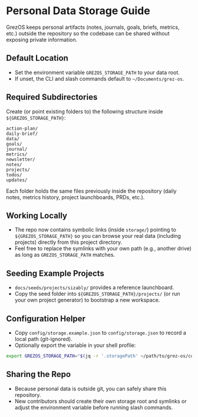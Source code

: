 # Personal Data Storage Guide

GrezOS keeps personal artifacts (notes, journals, goals, briefs, metrics, etc.) outside the repository so the codebase can be shared without exposing private information.

## Default Location
- Set the environment variable `GREZOS_STORAGE_PATH` to your data root.  
- If unset, the CLI and slash commands default to `~/Documents/grez-os`.

## Required Subdirectories
Create (or point existing folders to) the following structure inside `${GREZOS_STORAGE_PATH}`:

```
action-plan/
daily-brief/
data/
goals/
journal/
metrics/
newsletter/
notes/
projects/
todos/
updates/
```

Each folder holds the same files previously inside the repository (daily notes, metrics history, project launchboards, PRDs, etc.).

## Working Locally
- The repo now contains symbolic links (inside `storage/`) pointing to `${GREZOS_STORAGE_PATH}` so you can browse your real data (including projects) directly from this project directory.  
- Feel free to replace the symlinks with your own path (e.g., another drive) as long as `GREZOS_STORAGE_PATH` matches.

## Seeding Example Projects
- `docs/seeds/projects/sizably/` provides a reference launchboard.
- Copy the seed folder into `${GREZOS_STORAGE_PATH}/projects/` (or run your own project generator) to bootstrap a new workspace.

## Configuration Helper
- Copy `config/storage.example.json` to `config/storage.json` to record a local path (git-ignored).  
- Optionally export the variable in your shell profile:

```bash
export GREZOS_STORAGE_PATH="$(jq -r '.storagePath' ~/path/to/grez-os/config/storage.json)"
```

## Sharing the Repo
- Because personal data is outside git, you can safely share this repository.  
- New contributors should create their own storage root and symlinks or adjust the environment variable before running slash commands.
